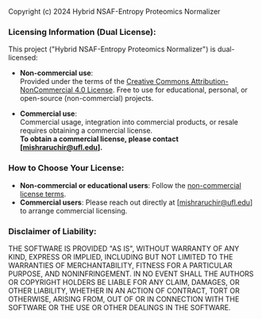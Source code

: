 Copyright (c) 2024 Hybrid NSAF-Entropy Proteomics Normalizer

### Licensing Information (Dual License):

This project (\"Hybrid NSAF-Entropy Proteomics Normalizer\") is dual-licensed:

- **Non-commercial use**:  
  Provided under the terms of the [Creative Commons Attribution-NonCommercial 4.0 License](LICENSE_NONCOMMERCIAL.md). Free to use for educational, personal, or open-source (non-commercial) projects.

- **Commercial use**:  
  Commercial usage, integration into commercial products, or resale requires obtaining a commercial license.  
  **To obtain a commercial license, please contact [mishraruchir@ufl.edu].**

### How to Choose Your License:

- **Non-commercial or educational users**: Follow the [non-commercial license terms](LICENSE_NONCOMMERCIAL.md).
- **Commercial users**: Please reach out directly at [mishraruchir@ufl.edu] to arrange commercial licensing.

### Disclaimer of Liability:

THE SOFTWARE IS PROVIDED "AS IS", WITHOUT WARRANTY OF ANY KIND, EXPRESS OR IMPLIED, INCLUDING BUT NOT LIMITED TO THE WARRANTIES OF MERCHANTABILITY, FITNESS FOR A PARTICULAR PURPOSE, AND NONINFRINGEMENT. IN NO EVENT SHALL THE AUTHORS OR COPYRIGHT HOLDERS BE LIABLE FOR ANY CLAIM, DAMAGES, OR OTHER LIABILITY, WHETHER IN AN ACTION OF CONTRACT, TORT OR OTHERWISE, ARISING FROM, OUT OF OR IN CONNECTION WITH THE SOFTWARE OR THE USE OR OTHER DEALINGS IN THE SOFTWARE.


